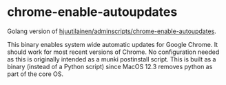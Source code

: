 # chrome-enable-autoupdates

Golang version of [hjuutilainen/adminscripts/chrome-enable-autoupdates](https://github.com/hjuutilainen/adminscripts/blob/master/chrome-enable-autoupdates.py).
  
This binary enables system wide automatic updates for Google Chrome. It should work for most recent versions of Chrome. No configuration needed
as this is originally intended as a munki postinstall script. This is built as a binary (instead of a Python script) since MacOS 12.3 removes python as part of the core OS.